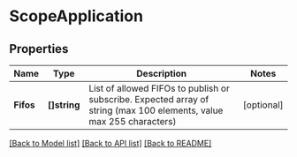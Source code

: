 # ScopeApplication

## Properties

Name | Type | Description | Notes
------------ | ------------- | ------------- | -------------
**Fifos** | **[]string** | List of allowed FIFOs to publish or subscribe. Expected array of string (max 100 elements, value max 255 characters) | [optional] 

[[Back to Model list]](../README.md#documentation-for-models) [[Back to API list]](../README.md#documentation-for-api-endpoints) [[Back to README]](../README.md)


